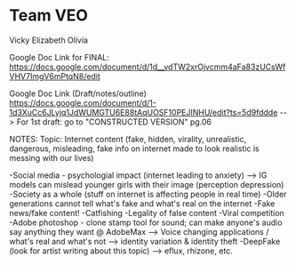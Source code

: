Team VEO
=====
Vicky
Elizabeth
Olivia


Google Doc Link for FINAL: https://docs.google.com/document/d/1d__vdTW2xrOjvcmm4aFa83zUCsWfVHV7ImgV6mPtqN8/edit





Google Doc Link (Draft/notes/outline) https://docs.google.com/document/d/1-1d3XuCc6JLyjq1JdWUMGTU6E88tAqUOSF10PEJINHU/edit?ts=5d9fddde
    --> For 1st draft: go to "CONSTRUCTED VERSION" pg.06 

NOTES:
Topic: Internet content (fake, hidden, virality, unrealistic, dangerous, misleading, fake info on internet made to look realistic is messing with our lives)
  
  -Social media - psychologial impact (internet leading to anxiety)
    --> IG models can mislead younger girls with their image (perception depression)
  -Society as a whole (stuff on internet is affecting people in real time)
  -Older generations cannot tell what's fake and what's real on the internet
  -Fake news/fake content! 
  -Catfishing
  -Legality of false content
  -Viral competition
  -Adobe photoshop - clone stamp tool for sound; can make anyone's audio say anything they want @ AdobeMax
    --> Voice changing applications / what's real and what's not
    --> identity variation & identity theft
   -DeepFake (look for artist writing about this topic) --> eflux, rhizone, etc.
    
   
  
  
